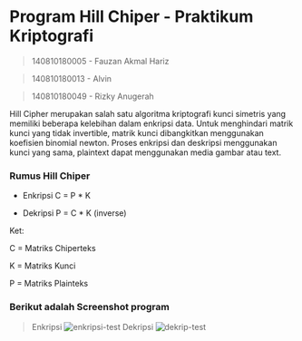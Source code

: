 # Program Hill Chiper - Praktikum Kriptografi

> 140810180005 - Fauzan Akmal Hariz

> 140810180013 - Alvin

> 140810180049 - Rizky Anugerah



Hill Cipher merupakan salah satu algoritma kriptografi kunci simetris yang memiliki beberapa kelebihan dalam enkripsi data. Untuk menghindari matrik kunci yang tidak invertible, matrik kunci dibangkitkan menggunakan koefisien binomial newton.  Proses enkripsi dan deskripsi menggunakan kunci yang sama, plaintext dapat menggunakan media gambar atau text.

### Rumus Hill Chiper
-  Enkripsi
C = P * K

-  Dekripsi
P = C * K (inverse)

Ket:

 C = Matriks Chiperteks

 K = Matriks Kunci

 P = Matriks Plainteks

### Berikut adalah Screenshot program

> Enkripsi
![enkripsi-test](https://user-images.githubusercontent.com/47733168/94436752-04779e80-01c7-11eb-813a-b8437b22c65b.jpg)
> Dekripsi
![dekrip-test](https://user-images.githubusercontent.com/47733168/94436773-0ccfd980-01c7-11eb-9044-f16a544e13b2.jpg)
